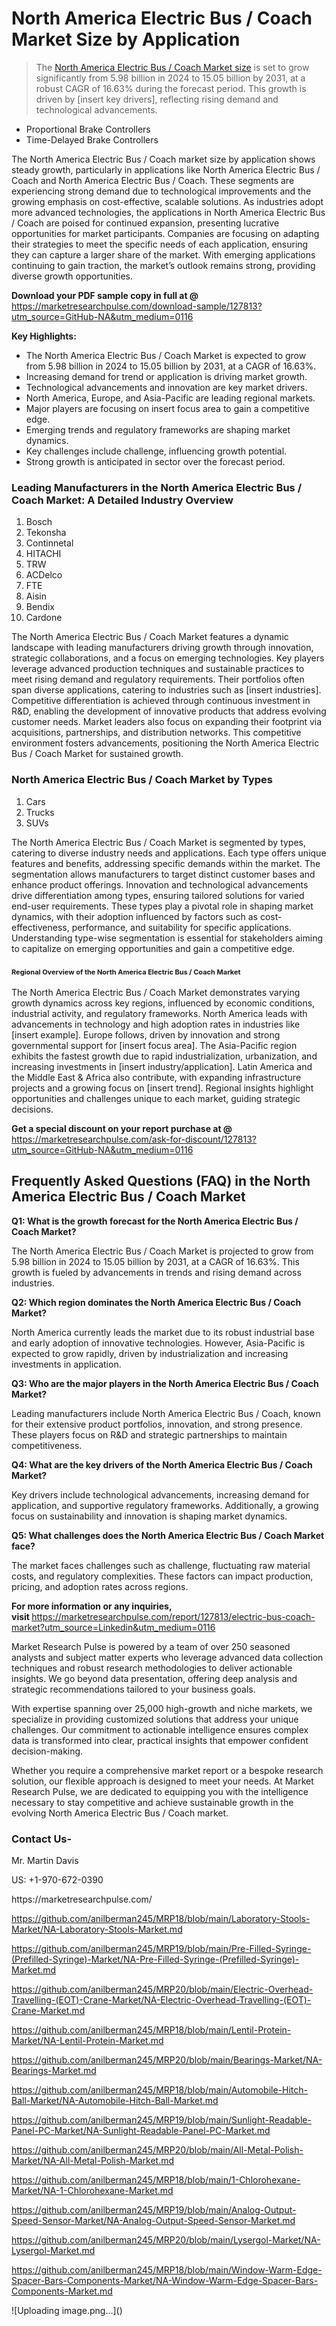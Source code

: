<h1>North America Electric Bus / Coach Market&nbsp;Size by Application</h1><blockquote><p>The <a href="https://marketresearchpulse.com/download-sample/127813?utm_source=GitHub-NA&amp;utm_medium=0116">North America Electric Bus / Coach Market size</a> is set to grow significantly from 5.98 billion in 2024 to 15.05 billion by 2031, at a robust CAGR of 16.63% during the forecast period. This growth is driven by [insert key drivers], reflecting rising demand and technological advancements.</p></blockquote><ul><li>Proportional Brake Controllers<li> Time-Delayed Brake Controllers</li></ul><p>The North America Electric Bus / Coach market size by application shows steady growth, particularly in applications like North America Electric Bus / Coach and North America Electric Bus / Coach. These segments are experiencing strong demand due to technological improvements and the growing emphasis on cost-effective, scalable solutions. As industries adopt more advanced technologies, the applications in North America Electric Bus / Coach are poised for continued expansion, presenting lucrative opportunities for market participants. Companies are focusing on adapting their strategies to meet the specific needs of each application, ensuring they can capture a larger share of the market. With emerging applications continuing to gain traction, the market’s outlook remains strong, providing diverse growth opportunities.</p><p><strong>Download your PDF sample copy in full at @ </strong><a href="https://marketresearchpulse.com/download-sample/127813?utm_source=GitHub-NA&amp;utm_medium=0116">https://marketresearchpulse.com/download-sample/127813?utm_source=GitHub-NA&amp;utm_medium=0116</a></p><p><strong>Key Highlights: </strong></p><ul><li>The North America Electric Bus / Coach Market is expected to grow from 5.98 billion in 2024 to 15.05 billion by 2031, at a CAGR of 16.63%.</li><li>Increasing demand for trend or application is driving market growth.</li><li>Technological advancements and innovation are key market drivers.</li><li>North America, Europe, and Asia-Pacific are leading regional markets.</li><li>Major players are focusing on insert focus area to gain a competitive edge.</li><li>Emerging trends and regulatory frameworks are shaping market dynamics.</li><li>Key challenges include challenge, influencing growth potential.</li><li>Strong growth is anticipated in sector over the forecast period.</li></ul><h3>Leading Manufacturers in the North America Electric Bus / Coach Market: A Detailed Industry Overview</h3><ol><li>Bosch</li><li>Tekonsha</li><li>Continnetal</li><li>HITACHI</li><li>TRW</li><li>ACDelco</li><li>FTE</li><li>Aisin</li><li>Bendix</li><li>Cardone</li></ol><div class="flex max-w-full flex-col flex-grow"><div class="min-h-8 text-message flex w-full flex-col items-end gap-2 whitespace-normal break-words [.text-message+&amp;]:mt-5" dir="auto" data-message-author-role="assistant" data-message-id="fd8432e4-4910-450d-b182-61b7bfb0a01f" data-message-model-slug="gpt-4o"><div class="flex w-full flex-col gap-1 empty:hidden first:pt-[3px]"><div class="markdown prose w-full break-words dark:prose-invert light"><p>The North America Electric Bus / Coach Market features a dynamic landscape with leading manufacturers driving growth through innovation, strategic collaborations, and a focus on emerging technologies. Key players leverage advanced production techniques and sustainable practices to meet rising demand and regulatory requirements. Their portfolios often span diverse applications, catering to industries such as [insert industries]. Competitive differentiation is achieved through continuous investment in R&amp;D, enabling the development of innovative products that address evolving customer needs. Market leaders also focus on expanding their footprint via acquisitions, partnerships, and distribution networks. This competitive environment fosters advancements, positioning the North America Electric Bus / Coach Market for sustained growth.</p></div></div></div></div><h3>North America Electric Bus / Coach Market by Types</h3><ol><li>Cars<li> Trucks<li> SUVs</li></ol><div class="flex max-w-full flex-col flex-grow"><div class="min-h-8 text-message flex w-full flex-col items-end gap-2 whitespace-normal break-words [.text-message+&amp;]:mt-5" dir="auto" data-message-author-role="assistant" data-message-id="084470be-0bb7-4664-bddf-5156b4f41249" data-message-model-slug="gpt-4o-mini"><div class="flex w-full flex-col gap-1 empty:hidden first:pt-[3px]"><div class="markdown prose w-full break-words dark:prose-invert light"><p>The North America Electric Bus / Coach Market is segmented by types, catering to diverse industry needs and applications. Each type offers unique features and benefits, addressing specific demands within the market. The segmentation allows manufacturers to target distinct customer bases and enhance product offerings. Innovation and technological advancements drive differentiation among types, ensuring tailored solutions for varied end-user requirements. These types play a pivotal role in shaping market dynamics, with their adoption influenced by factors such as cost-effectiveness, performance, and suitability for specific applications. Understanding type-wise segmentation is essential for stakeholders aiming to capitalize on emerging opportunities and gain a competitive edge.</p></div></div></div></div><h3><span style="font-size: 11px;">Regional Overview of the North America Electric Bus / Coach Market</span></h3><div class="flex max-w-full flex-col flex-grow"><div class="min-h-8 text-message flex w-full flex-col items-end gap-2 whitespace-normal break-words [.text-message+&amp;]:mt-5" dir="auto" data-message-author-role="assistant" data-message-id="e9038762-ce64-4e30-91c9-9bd413514231" data-message-model-slug="gpt-4o-mini"><div class="flex w-full flex-col gap-1 empty:hidden first:pt-[3px]"><div class="markdown prose w-full break-words dark:prose-invert light"><p>The North America Electric Bus / Coach Market demonstrates varying growth dynamics across key regions, influenced by economic conditions, industrial activity, and regulatory frameworks. North America leads with advancements in technology and high adoption rates in industries like [insert example]. Europe follows, driven by innovation and strong governmental support for [insert focus area]. The Asia-Pacific region exhibits the fastest growth due to rapid industrialization, urbanization, and increasing investments in [insert industry/application]. Latin America and the Middle East &amp; Africa also contribute, with expanding infrastructure projects and a growing focus on [insert trend]. Regional insights highlight opportunities and challenges unique to each market, guiding strategic decisions.</p></div></div></div></div><p><strong>Get a special discount on your report purchase at @ </strong><a href="https://marketresearchpulse.com/ask-for-discount/127813?utm_source=GitHub-NA&amp;utm_medium=0116">https://marketresearchpulse.com/ask-for-discount/127813?utm_source=GitHub-NA&amp;utm_medium=0116</a></p><h2>Frequently Asked Questions (FAQ) in the North America Electric Bus / Coach Market</h2><p><strong>Q1: What is the growth forecast for the North America Electric Bus / Coach Market?</strong></p><p>The North America Electric Bus / Coach Market is projected to grow from 5.98 billion in 2024 to 15.05 billion by 2031, at a CAGR of 16.63%. This growth is fueled by advancements in trends and rising demand across industries.</p><p><strong>Q2: Which region dominates the North America Electric Bus / Coach Market?</strong></p><p>North America currently leads the market due to its robust industrial base and early adoption of innovative technologies. However, Asia-Pacific is expected to grow rapidly, driven by industrialization and increasing investments in application.</p><p><strong>Q3: Who are the major players in the North America Electric Bus / Coach Market?</strong></p><p>Leading manufacturers include North America Electric Bus / Coach, known for their extensive product portfolios, innovation, and strong presence. These players focus on R&amp;D and strategic partnerships to maintain competitiveness.</p><p><strong>Q4: What are the key drivers of the North America Electric Bus / Coach Market?</strong></p><p>Key drivers include technological advancements, increasing demand for application, and supportive regulatory frameworks. Additionally, a growing focus on sustainability and innovation is shaping market dynamics.</p><p><strong>Q5: What challenges does the North America Electric Bus / Coach Market face?</strong></p><p>The market faces challenges such as challenge, fluctuating raw material costs, and regulatory complexities. These factors can impact production, pricing, and adoption rates across regions.</p><p><strong>For more information or any inquiries, visit&nbsp;</strong><a href="https://marketresearchpulse.com/report/127813/electric-bus-coach-market?utm_source=Linkedin&utm_medium=0116">https://marketresearchpulse.com/report/127813/electric-bus-coach-market?utm_source=Linkedin&utm_medium=0116</a></p><p>Market Research Pulse is powered by a team of over 250 seasoned analysts and subject matter experts who leverage advanced data collection techniques and robust research methodologies to deliver actionable insights. We go beyond data presentation, offering deep analysis and strategic recommendations tailored to your business goals.</p><p>With expertise spanning over 25,000 high-growth and niche markets, we specialize in providing customized solutions that address your unique challenges. Our commitment to actionable intelligence ensures complex data is transformed into clear, practical insights that empower confident decision-making.</p><p>Whether you require a comprehensive market report or a bespoke research solution, our flexible approach is designed to meet your needs. At Market Research Pulse, we are dedicated to equipping you with the intelligence necessary to stay competitive and achieve sustainable growth in the evolving North America Electric Bus / Coach market.</p><h3><strong>Contact Us-</strong></h3><p>Mr. Martin Davis</p><p>US: +1-970-672-0390</p><p>https://marketresearchpulse.com/</p><p><a href="https://github.com/anilberman245/MRP18/blob/main/Laboratory-Stools-Market/NA-Laboratory-Stools-Market.md">https://github.com/anilberman245/MRP18/blob/main/Laboratory-Stools-Market/NA-Laboratory-Stools-Market.md</a></p><p><a href="https://github.com/anilberman245/MRP19/blob/main/Pre-Filled-Syringe-(Prefilled-Syringe)-Market/NA-Pre-Filled-Syringe-(Prefilled-Syringe)-Market.md">https://github.com/anilberman245/MRP19/blob/main/Pre-Filled-Syringe-(Prefilled-Syringe)-Market/NA-Pre-Filled-Syringe-(Prefilled-Syringe)-Market.md</a></p><p><a href="https://github.com/anilberman245/MRP20/blob/main/Electric-Overhead-Travelling-(EOT)-Crane-Market/NA-Electric-Overhead-Travelling-(EOT)-Crane-Market.md">https://github.com/anilberman245/MRP20/blob/main/Electric-Overhead-Travelling-(EOT)-Crane-Market/NA-Electric-Overhead-Travelling-(EOT)-Crane-Market.md</a></p><p><a href="https://github.com/anilberman245/MRP18/blob/main/Lentil-Protein-Market/NA-Lentil-Protein-Market.md">https://github.com/anilberman245/MRP18/blob/main/Lentil-Protein-Market/NA-Lentil-Protein-Market.md</a></p><p><a href="https://github.com/anilberman245/MRP20/blob/main/Bearings-Market/NA-Bearings-Market.md">https://github.com/anilberman245/MRP20/blob/main/Bearings-Market/NA-Bearings-Market.md</a></p><p><a href="https://github.com/anilberman245/MRP18/blob/main/Automobile-Hitch-Ball-Market/NA-Automobile-Hitch-Ball-Market.md">https://github.com/anilberman245/MRP18/blob/main/Automobile-Hitch-Ball-Market/NA-Automobile-Hitch-Ball-Market.md</a></p><p><a href="https://github.com/anilberman245/MRP19/blob/main/Sunlight-Readable-Panel-PC-Market/NA-Sunlight-Readable-Panel-PC-Market.md">https://github.com/anilberman245/MRP19/blob/main/Sunlight-Readable-Panel-PC-Market/NA-Sunlight-Readable-Panel-PC-Market.md</a></p><p><a href="https://github.com/anilberman245/MRP20/blob/main/All-Metal-Polish-Market/NA-All-Metal-Polish-Market.md">https://github.com/anilberman245/MRP20/blob/main/All-Metal-Polish-Market/NA-All-Metal-Polish-Market.md</a></p><p><a href="https://github.com/anilberman245/MRP18/blob/main/1-Chlorohexane-Market/NA-1-Chlorohexane-Market.md">https://github.com/anilberman245/MRP18/blob/main/1-Chlorohexane-Market/NA-1-Chlorohexane-Market.md</a></p><p><a href="https://github.com/anilberman245/MRP19/blob/main/Analog-Output-Speed-Sensor-Market/NA-Analog-Output-Speed-Sensor-Market.md">https://github.com/anilberman245/MRP19/blob/main/Analog-Output-Speed-Sensor-Market/NA-Analog-Output-Speed-Sensor-Market.md</a></p><p><a href="https://github.com/anilberman245/MRP20/blob/main/Lysergol-Market/NA-Lysergol-Market.md">https://github.com/anilberman245/MRP20/blob/main/Lysergol-Market/NA-Lysergol-Market.md</a></p><p><a href="https://github.com/anilberman245/MRP18/blob/main/Window-Warm-Edge-Spacer-Bars-Components-Market/NA-Window-Warm-Edge-Spacer-Bars-Components-Market.md">https://github.com/anilberman245/MRP18/blob/main/Window-Warm-Edge-Spacer-Bars-Components-Market/NA-Window-Warm-Edge-Spacer-Bars-Components-Market.md</a></p>
![Uploading image.png…]()
